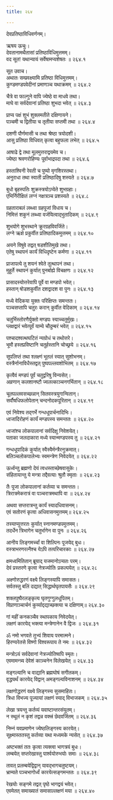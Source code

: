 ```yaml
---
title: २६४

---
```

देवप्रतिष्ठाविधिवर्णनम्।  
  
ऋषय ऊचुः।  
देवतानामथैतासां प्रतिष्ठाविधिमुत्तमम्।  
वद सूत! यथान्यायं सर्वेषामप्यशेषतः ॥ २६४.१  
  
सूत उवाच।  
अथातः सम्प्रवक्ष्यामि प्रतिष्ठा विधिमुत्तमम्।  
कुण्डमण्डपवेदीनां प्रमाणञ्च यथाक्रमम् ॥ २६४.२  
  
चैत्रे वा फाल्गुने वापि ज्येष्ठे वा माधवे तथा।  
माघे वा सर्वदेवानां प्रतिष्ठा शुभदा भवेत् ॥ २६४.३  
  
प्राप्य पक्षं शुभं शुक्लमतीते दक्षिणायने।  
पञ्चमी च द्वितीया च तृतीया सप्तमी तथा ॥ २६४.४  
  
दशणी पौर्णमासी च तथा श्रेष्ठा त्रयोदशी।  
आसु प्रतिष्ठा विधिवत् कृत्वा बहुफला लभेत् ॥ २६४.५  
  
आषाढे द्वे तथा मूलमुत्तराद्वयमेव च।  
ज्येष्ठा श्रवणरोहिण्यः पूर्वाभाद्रपदा तथा ॥ २६४.६  
  
हस्ताश्विनी रेवती च पुष्यो मृगशिरस्तथा।  
अनुराधा तथा स्वाती प्रतिष्ठादिषु शस्यते ॥ २६४.७  
  
  
बुधो बृहस्पतिः शुक्रस्त्रयोऽप्येते शुभग्रहाः।  
एभिर्निरीक्षितं लग्नं नक्षत्रञ्च प्रशस्यते ॥ २६४.८  
  
ग्रहताराबलं लब्ध्वा ग्रहपूजां विधाय च।  
निमित्तं शकुनं लब्ध्वा वर्जयित्वाद्भुतादिकम् ॥ २६४.९  
  
शुभयोगे शुभस्थाने क्रूरग्रहविवर्जिते।  
लग्ने ऋक्षे प्रकुर्वीत प्रतिष्ठादिकमुत्तमम् ॥ २६४.१०  
  
अयने विषुवे तद्वत् षडशीतिमुखे तथा।  
एतेषु स्थापनं कार्यं विधिदृष्टेन कर्मणा ॥ २६४.११  
  
प्राजापत्ये तु शयनं श्वेते तूत्थापनं तथा।  
मुहूर्ते स्थापनं कुर्यात् पुनर्बाह्ये विचक्षणः ॥ २६४.१२  
  
प्रासादस्योत्तरेवापि पूर्वे वा मण्डपो भवेत्।  
हस्तान् षोडशकुर्वीत दशद्वादश वा पुनः ॥ २६४.१३  
  
मध्ये वेदिकया युक्तः परिक्षिप्तः समन्ततः।  
पञ्चसप्तापि चतुरः करान् कुर्वीत वेदिकाम् ॥ २६४.१४  
  
चतुर्भिस्तोरणैर्युक्तो मण्डपः स्याच्चतुर्मुखः।  
प्लक्षद्वारं भवेत्पूर्वं याम्ये चौदुम्बरं भवेत् ॥ २६४.१५  
  
पश्चादश्वत्थघटितं न्यग्रोधं च तथोत्तरे।  
भूमौ हस्तप्रविष्टानि चतुर्हस्तानि चोच्छ्रये ॥ २६४.१६  
  
सूपलिप्तं तथा श्लक्ष्णं भूतलं स्यात् सुशोभनम्।  
वस्त्रैर्नानाविधैस्तद्वत् पुष्पपल्लवशोभितम् ॥ २६४.१७  
  
कृत्वैवं मण्डपं पूर्वं चतुर्द्वारेषु विन्यसेत्।  
अव्रणान् कलशानष्टौ ज्वलत्काञ्चनगर्भितान् ॥ २६४.१८  
  
चूतपल्लवसच्छन्नान् सितवस्त्रयुगान्वितान्।  
सर्वौषधिफलोपेतान् चन्दनोदकपूरितान् ॥ २६४.१९  
  
एवं निवेश्य तद्गर्भे गन्धधूपार्चनादिभिः।  
ध्वजादिरोहणं कार्यं मण्डपस्य समन्ततः ॥ २६४.२०  
  
ध्वजांश्च लोकपालानां सर्वदिक्षु निवेशयेत्।  
पताका जलदाकारा मध्ये स्यान्मण्डपस्य तु ॥ २६४.२१  
  
गन्धधूपादिकं कुर्यात् स्वैस्वैर्मन्त्रैरनुक्रमात्।  
बलिञ्चलोकपालेभ्यः स्वमन्त्रेण निवेदयेत् ॥ २६४.२२  
  
ऊर्ध्वन्तु ब्रह्मणो देयं त्वधस्ताच्छेषवासुकेः।  
संहितायान्तु ये मन्त्रा तद्दैवत्याः श्रुतौ स्मृताः ॥ २६४.२३  
  
तैः पूजा लोकपालानां कर्तव्या च समन्ततः।  
त्रिरात्रमेकरात्रं वा पञ्चरात्रमथापि वा ॥ २६४.२४  
  
अथवा सप्तरात्रन्तु कार्यं स्यादधिवासनम्।  
एवं सतोरणं कृत्वा अधिवासनमुत्तमम्॥ २६४.२५  
  
तस्याप्युत्तरतः कुर्यात् स्नानमण्डपमुत्तमम्।  
तदर्धेन त्रिभागेन चतुर्भागेन वा पुनः ॥ २६४.२६  
  
आनीय लिङ्गमर्च्चां वा शिल्पिनः पूजयेद् बुधः।  
वस्त्राभरणरत्नैश्च येऽपि तत्परिचारकाः ॥ २६४.२७  
  
क्षमध्वमितितान् ब्रूयाद् यजमानोऽप्यतः परम्।  
देवं प्रस्तरणे कृत्वा नेत्रज्योतिः प्रकल्पयेत् ॥ २६४.२८  
  
अक्ष्णोरुद्धरणं वक्ष्ये लिङ्गस्यापि समासतः।  
सर्वतस्तु बलिं दद्यात् सिद्धार्थघृतपायसैः ॥ २६४.२९  
  
शक्लपुष्पैरलङ्कृत्य घृतगुग्गुलधूपितम्।  
विप्राणाञ्चार्चनं कुर्य्याद्दद्याच्छक्त्या च दक्षिणाम्॥ २६४.३०  
  
गां महीं कनकञ्चैव स्थापकाय निवेदयेत्।  
लक्षणं कारयेद् भक्त्या मन्त्रेणानेन वै द्विजः ॥ २६४.३१  
  
ॐ नमो भगवते तुभ्यं शिवाय परमात्मने।  
हिरण्यरेतसे विष्णो विश्वरूपाय ते नमः ॥ २६४.३२  
  
मन्त्रोऽयं सर्वदेवानां नेत्रज्योतिष्वपि स्मृतः।  
एवमामन्त्र्य देवेशं काञ्चनेन विलेखयेत् ॥ २६४.३३  
  
मङ्गल्यानि च वाद्यानि ब्रह्मघोषं सगीतकम्।  
वृद्ध्यर्थं कारयेद् विद्वान् अमङ्गल्यविनाशनम् ॥ २६४.३४  
  
लक्षणोद्धरणं वक्ष्ये लिङ्गस्य सुसमाहितः।  
त्रिधा विभज्य पूज्यायां लक्षणं स्याद् विभाजकम् ॥ २६४.३५  
  
लेखा त्रयन्तु कर्तव्यं यवाष्टान्तरसंयुतम्।  
न स्थूलं न कृशं तद्वन्न वक्त्त्रं छेदवर्जितम् ॥ २६४.३६  
  
निम्नं यवप्रमाणेन ज्येष्ठलिङ्गस्य कारयेत्।  
सूक्ष्मास्ततस्तु कर्तव्या यथा मध्यमके न्यसेत् ॥ २६४.३७  
  
अष्टभक्तं ततः कृत्वा त्यक्त्वा भागत्रयं बुधः।  
लम्बयेत् सप्तरेखास्तु पार्श्वयोरुभयोः समाः ॥ २६४.३८  
  
तावत् प्रलम्बयेद्विद्वान् यावद्भागचतुष्टयम्।  
भ्राम्यते पञ्चभागोर्ध्वं कारयेत्सङ्गमन्ततः ॥ २६४.३९  
  
रेखयोः सङ्गमे तद्वत् पृष्ठे भागद्वयं भवेत्।  
एवमेतत् समाख्यातं समासाल्लक्षणं मया ॥ २६४.४०